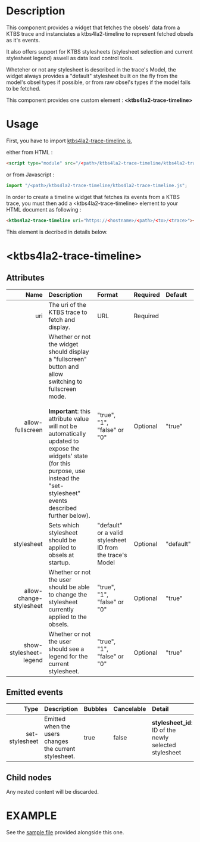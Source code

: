 # Description
This component provides a widget that fetches the obsels' data from a KTBS trace and instanciates a ktbs4la2-timeline to represent fetched obsels as it's events.

It also offers support for KTBS stylesheets (stylesheet selection and current stylesheet legend) aswell as data load control tools.

Wheteher or not any stylesheet is described in the trace's Model, the widget always provides a "default" stylesheet built on the fly from the model's obsel types if possible, or from raw obsel's types if the model fails to be fetched.

This component provides one custom element : **\<ktbs4la2-trace-timeline\>**

# Usage
First, you have to import [ktbs4la2-trace-timeline.js](./ktbs4la2-trace-timeline.js),

either from HTML :
```HTML
<script type="module" src="/<path>/ktbs4la2-trace-timeline/ktbs4la2-trace-timeline.js"></script>
```

or from Javascript :
```javascript
import "/<path>/ktbs4la2-trace-timeline/ktbs4la2-trace-timeline.js";
```

In order to create a timeline widget that fetches its events from a KTBS trace, you must then add a \<ktbs4la2-trace-timeline\> element to your HTML document as following :
```HTML
<ktbs4la2-trace-timeline uri="https://<hostname>/<path>/<to>/<trace>"></ktbs4la2-trace-timeline>
```

This element is decribed in details below.


# \<ktbs4la2-trace-timeline\>

## Attributes
| Name | Description | Format | Required | Default |
| ----:|:----------- |:------ |:-------- |:------- |
| uri | The uri of the KTBS trace to fetch and display. | URL | Required | |
| allow-fullscreen | Whether or not the widget should display a "fullscreen" button and allow switching to fullscreen mode.<br><br> **Important**: this attribute value will not be automatically updated to expose the widgets' state (for this purpose, use instead the "set-stylesheet" events described further below). | "true", "1", "false" or "0" | Optional | "true" |
| stylesheet | Sets which stylesheet should be applied to obsels at startup. | "default" or a valid stylesheet ID from the trace's Model | Optional | "default" |
| allow-change-stylesheet | Whether or not the user should be able to change the stylesheet currently applied to the obsels. | "true", "1", "false" or "0" | Optional | "true" |
| show-stylesheet-legend | Whether or not the user should see a legend for the current stylesheet. | "true", "1", "false" or "0" | Optional | "true" |

## Emitted events
| Type | Description | Bubbles | Cancelable | Detail |
| ----:|:----------- |:------- |:---------- |:------ |
| set-stylesheet | Emitted when the users changes the current stylesheet. | true | false | **stylesheet_id**: ID of the newly selected stylesheet |

## Child nodes
Any nested content will be discarded.


# EXAMPLE
See the [sample file](./sample.html) provided alongside this one.